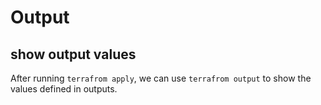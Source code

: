 # Output

## show output values
After running `terrafrom apply`, we can use `terrafrom output` to show the values defined in outputs.
